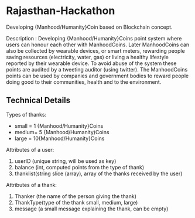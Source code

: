 # Rajasthan-Hackathon
Developing {Manhood/Humanity}Coin based on Blockchain concept.

Description : Developing {Manhood/Humanity}Coins point system where users can honour each other with ManhoodCoins. Later ManhoodCoins can also be collected by wearable devices, or smart meters, rewarding people saving resources (electricity, water, gas) or living a healthy lifestyle reported by their wearable device. To avoid abuse of the system these points are audited by a tweeting auditor (using twitter). The ManhoodCoins points can be used by companies and government bodies to reward people doing good to their communities, health and to the environment.

## Technical Details

Types of thanks:
  - small = 1 {Manhood/Humanity}Coins
  - medium= 5 {Manhood/Humanity)Coins
  - large = 10{Manhood/Humanity}Coins
  
Attributes of a user:
  1. userID   (unique string, will be used as key)
  2. balance  (int, computed points from the type of thank)
  3. thanklist(string slice (array), array of the thanks received by the user)
  
Attributes of a thank:
  1. Thanker  (the name of the person giving the thank)
  2. ThankType(type of the thank small, medium, large)
  3. message  (a small message explaining the thank, can be empty)
  
